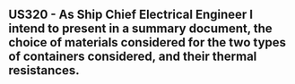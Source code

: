 ## US320 - As Ship Chief Electrical Engineer I intend to present in a summary document, the choice of materials considered for the two types of containers considered, and their thermal resistances.




